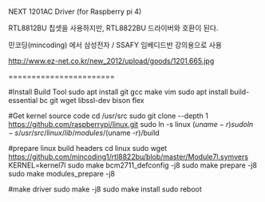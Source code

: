 NEXT 1201AC Driver (for Raspberry pi 4)

RTL8812BU 칩셋을 사용하지만, RTL8822BU 드라이버와 호환이 된다.


민코딩(mincoding) 에서 삼성전자 / SSAFY 임베디드반 강의용으로 사용

http://www.ez-net.co.kr/new_2012/upload/goods/1201.665.jpg


=======================

#Install Build Tool
sudo apt install git gcc make vim
sudo apt install build-essential bc git wget libssl-dev bison flex

#Get kernel source code
cd /usr/src
sudo git clone --depth 1 https://github.com/raspberrypi/linux.git
sudo ln -s linux $(uname -r)
sudo ln -s /usr/src/linux /lib/modules/$(uname -r)/build

#prepare linux build headers
cd linux
sudo wget https://github.com/mincoding1/rtl8822bu/blob/master/Module7l.symvers
KERNEL=kernel7l
sudo make bcm2711_defconfig -j8
sudo make prepare -j8
sudo make modules_prepare -j8

#make driver
sudo make -j8
sudo make install
sudo reboot
